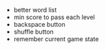 

- better word list
- min score to pass each level
- backspace button
- shuffle button
- remember current game state
